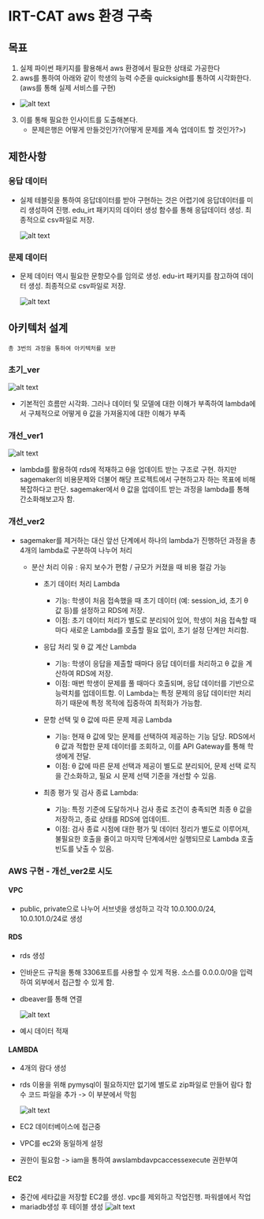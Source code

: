# IRT-CAT aws 환경 구축

## 목표

1. 실제 파이썬 패키지를 활용해서 aws 환경에서 필요한 상태로 가공한다
2. aws를 통하여 아래와 같이 학생의 능력 수준을 quicksight를 통하여 시각화한다.(aws를 통해 실제 서비스를 구현)

- ![alt text](image.png)

3. 이를 통해 필요한 인사이트를 도출해본다.
   - 문제은행은 어떻게 만들것인가?(어떻게 문제를 계속 업데이트 할 것인가?>)

## 제한사항

### 응답 데이터

- 실제 테블릿을 통하여 응답데이터를 받아 구현하는 것은 어렵기에 응답데이터를 미리 생성하여 진행. edu_irt 패키지의 데이터 생성 함수를 통해 응답데이터 생성. 최종적으로 csv파일로 저장.

  ![alt text](image-3.png)

### 문제 데이터

- 문제 데이터 역시 필요한 문항모수를 임의로 생성. edu-irt 패키지를 참고하여 데이터 생성. 최종적으로 csv파일로 저장.

  ![alt text](image-4.png)

## 아키텍처 설계

`총 3번의 과정을 통하여 아키텍처를 보완`

### 초기\_ver

![alt text](image-1.png)

- 기본적인 흐름만 시각화. 그러나 데이터 및 모델에 대한 이해가 부족하여 lambda에서 구체적으로 어떻게 θ 값을 가져올지에 대한 이해가 부족

### 개선\_ver1

![alt text](image-2.png)

- lambda를 활용하여 rds에 적재하고 θ을 업데이트 받는 구조로 구현. 하지만 sagemaker의 비용문제와 더불어 해당 프로젝트에서 구현하고자 하는 목표에 비해 복잡하다고 판단. sagemaker에서 θ 값을 업데이트 받는 과정을 lambda를 통해 간소화해보고자 함.

### 개선\_ver2

- sagemaker를 제거하는 대신 앞선 단계에서 하나의 lambda가 진행하던 과정을 총 4개의 lambda로 구분하여 나누어 처리

  - 분산 처리 이유 : 유지 보수가 편함 / 규모가 커졌을 때 비용 절감 가능

    - 초기 데이터 처리 Lambda

      - 기능: 학생이 처음 접속했을 때 초기 데이터 (예: session_id, 초기 θ 값 등)를 설정하고 RDS에 저장.
      - 이점: 초기 데이터 처리가 별도로 분리되어 있어, 학생이 처음 접속할 때마다 새로운 Lambda를 호출할 필요 없이, 초기 설정 단계만 처리함.

    - 응답 처리 및 θ 값 계산 Lambda

      - 기능: 학생이 응답을 제출할 때마다 응답 데이터를 처리하고 θ 값을 계산하여 RDS에 저장.
      - 이점: 매번 학생이 문제를 풀 때마다 호출되며, 응답 데이터를 기반으로 능력치를 업데이트함. 이 Lambda는 특정 문제의 응답 데이터만 처리하기 때문에 특정 목적에 집중하여 최적화가 가능함.

    - 문항 선택 및 θ 값에 따른 문제 제공 Lambda

      - 기능: 현재 θ 값에 맞는 문제를 선택하여 제공하는 기능 담당. RDS에서 θ 값과 적합한 문제 데이터를 조회하고, 이를 API Gateway를 통해 학생에게 전달.
      - 이점: θ 값에 따른 문제 선택과 제공이 별도로 분리되어, 문제 선택 로직을 간소화하고, 필요 시 문제 선택 기준을 개선할 수 있음.

    - 최종 평가 및 검사 종료 Lambda:
      - 기능: 특정 기준에 도달하거나 검사 종료 조건이 충족되면 최종 θ 값을 저장하고, 종료 상태를 RDS에 업데이트.
      - 이점: 검사 종료 시점에 대한 평가 및 데이터 정리가 별도로 이루어져, 불필요한 호출을 줄이고 마지막 단계에서만 실행되므로 Lambda 호출 빈도를 낮출 수 있음.

### AWS 구현 - 개선\_ver2로 시도

#### VPC

- public, private으로 나누어 서브넷을 생성하고 각각 10.0.100.0/24, 10.0.101.0/24로 생성

#### RDS

- rds 생성
- 인바운드 규칙을 통해 3306포트를 사용할 수 있게 적용. 소스를 0.0.0.0/0을 입력하여 외부에서 접근할 수 있게 함.
- dbeaver를 통해 연결

  ![alt text](image-5.png)

- 예시 데이터 적재

#### LAMBDA

- 4개의 람다 생성
- rds 이용을 위해 pymysql이 필요하지만 없기에 별도로 zip파일로 만들어 람다 함수 코드 파일을 추가 -> 이 부분에서 막힘

  ![alt text](image-6.png)

- EC2 데이터베이스에 접근중
- VPC를 ec2와 동일하게 설정
- 권한이 필요함 -> iam을 통하여 awslambdavpcaccessexecute 권한부여

#### EC2

- 중간에 세타값을 저장할 EC2를 생성. vpc를 제외하고 작업진행. 파워셀에서 작업
- mariadb생성 후 테이블 생성
  ![alt text](image-7.png)
